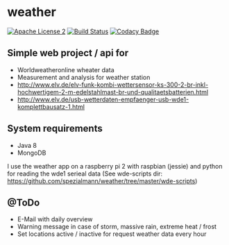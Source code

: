 # weather

[![Apache License 2](https://img.shields.io/badge/license-ASF2-blue.svg)](https://www.apache.org/licenses/LICENSE-2.0.txt)
[![Build Status](https://travis-ci.org/spezialmann/weather.svg?branch=master)](https://travis-ci.org/spezialmann/weather)
[![Codacy Badge](https://api.codacy.com/project/badge/Grade/91ebfefd316d48828464163f9fe9a7df)](https://www.codacy.com/app/spezialmann/weather?utm_source=github.com&utm_medium=referral&utm_content=spezialmann/weather&utm_campaign=badger)

## Simple web project / api for
 
- Worldweatheronline wheater data
- Measurement and analysis for weather station
- http://www.elv.de/elv-funk-kombi-wettersensor-ks-300-2-br-inkl-hochwertigem-2-m-edelstahlmast-br-und-qualitaetsbatterien.html
- http://www.elv.de/usb-wetterdaten-empfaenger-usb-wde1-komplettbausatz-1.html 

## System requirements
- Java 8
- MongoDB

I use the weather app on a raspberry pi 2 with raspbian (jessie) and python for reading the wde1 serieal data (See wde-scripts dir: https://github.com/spezialmann/weather/tree/master/wde-scripts)


## @ToDo
- E-Mail with daily overview
- Warning message in case of storm, massive rain, extreme heat / frost  
- Set locations active / inactive for request weather data every hour 
